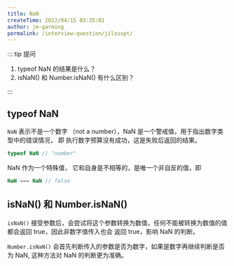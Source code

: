 ```yaml
---
title: NaN
createTime: 2022/04/15 03:35:01
author: jm-garming
permalink: /interview-question/jilzuxpt/
---
```


::: tip 提问

1. typeof NaN 的结果是什么？
2. isNaN() 和 Number.isNaN() 有什么区别？

:::

## typeof NaN

`NaN` 表示不是一个数字 （not a number），NaN 是一个警戒值，用于指出数字类型中的错误情况，
即 执行数字预算没有成功，这是失败后返回的结果。

```js
typeof NaN // "number"
```

NaN 作为一个特殊值， 它和自身是不相等的，是唯一个非自反的值，即

```js
NaN === NaN // false
```

## isNaN() 和 Number.isNaN()

`isNaN()` 接受参数后，会尝试将这个参数转换为数值，任何不能被转换为数值的值都会返回 true，因此非数字值传入也会
返回 true，影响 NaN 的判断。

`Number.isNaN()` 会首先判断传入的参数是否为数字，如果是数字再继续判断是否为 NaN, 这种方法对 NaN 的判断更为准确。
